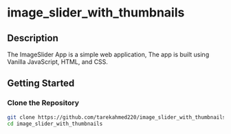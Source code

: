 # image_slider_with_thumbnails

## Description
The ImageSlider App is a simple web application, The app is built using Vanilla JavaScript, HTML, and CSS.

## Getting Started

### Clone the Repository
```bash
git clone https://github.com/tarekahmed220/image_slider_with_thumbnails.git
cd image_slider_with_thumbnails





